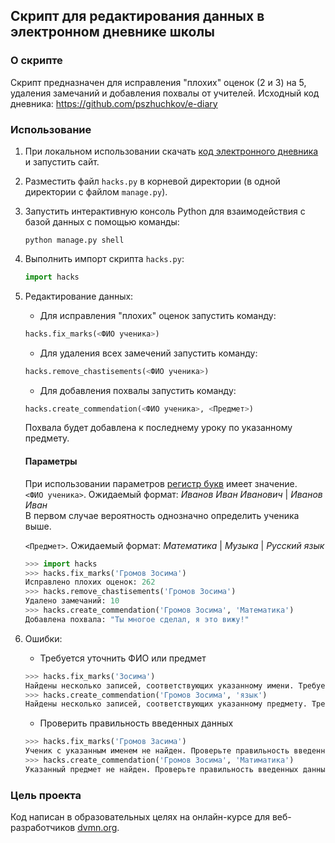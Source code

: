 
## Скрипт для редактирования данных в электронном дневнике школы
### О скрипте
Скрипт предназначен для исправления "плохих" оценок (2 и 3) на 5, удаления замечаний и добавления похвалы от учителей.
Исходный код дневника: https://github.com/pszhuchkov/e-diary
### Использование
1. При локальном использовании скачать [код электронного дневника](https://github.com/devmanorg/e-diary) и запустить сайт.
2. Разместить файл `hacks.py` в корневой директории (в одной директории с файлом `manage.py`).
3. Запустить интерактивную консоль Python для взаимодействия с базой данных с помощью команды:
	```console
	python manage.py shell
	```
4. Выполнить импорт скрипта `hacks.py`:
	```python
	import hacks
	```
	
5. Редактирование данных:
	* Для исправления "плохих" оценок запустить команду:  
	
	```python
	hacks.fix_marks(<ФИО ученика>)
	```
	* Для удаления всех замечений запустить команду:  
	
	```python
	hacks.remove_chastisements(<ФИО ученика>)
	```
	* Для добавления похвалы запустить команду:  
	
	```python
	hacks.create_commendation(<ФИО ученика>, <Предмет>)
	```
	Похвала будет добавлена к последнему уроку по указанному предмету.

	#### Параметры
	При использовании параметров [регистр букв](https://bit.ly/3nBaLsk) имеет значение.  
	`<ФИО ученика>`. Ожидаемый формат: *Иванов Иван Иванович* | *Иванов Иван*  
	В первом случае вероятность однозначно определить ученика выше.
	  
	`<Предмет>`. Ожидаемый формат: *Математика* | *Музыка* | *Русский язык*  
	```python
	>>> import hacks
	>>> hacks.fix_marks('Громов Зосима')
	Исправлено плохих оценок: 262
	>>> hacks.remove_chastisements('Громов Зосима')
	Удалено замечаний: 10
	>>> hacks.create_commendation('Громов Зосима', 'Математика')
	Добавлена похвала: "Ты многое сделал, я это вижу!"
	```
6. Ошибки:
	* Требуется уточнить ФИО или предмет
	```python
	>>> hacks.fix_marks('Зосима')
	Найдены несколько записей, соответствующих указанному имени. Требуется более точное указание имени.
	>>> hacks.create_commendation('Громов Зосима', 'язык')
	Найдены несколько записей, соответствующих указанному предмету. Требуется более точное указание предмета.
	```
	* Проверить правильность введенных данных
	```python
	>>> hacks.fix_marks('Громов Засима')
	Ученик с указанным именем не найден. Проверьте правильность введенных данных.
	>>> hacks.create_commendation('Громов Зосима', 'Матиматика')
	Указанный предмет не найден. Проверьте правильность введенных данных.
	```

### Цель проекта

Код написан в образовательных целях на онлайн-курсе для веб-разработчиков [dvmn.org](https://dvmn.org/).
